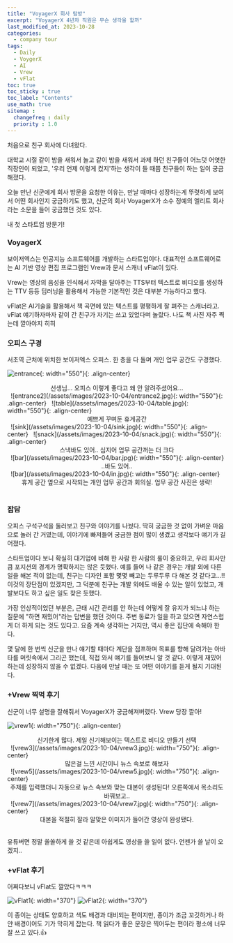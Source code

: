 ```yaml
---
title: "VoyagerX 회사 탐방"
excerpt: "VoyagerX 4년차 직원은 무슨 생각을 할까"
last_modified_at: 2023-10-28
categories: 
  - company tour
tags: 
  - Daily
  - VoygerX
  - AI
  - Vrew
  - vFlat
toc: true
toc_sticky : true
toc_label: "Contents"
use_math: true
sitemap :
  changefreq : daily
  priority : 1.0
---
```


처음으로 친구 회사에 다녀왔다.

대학교 시절 같이 밤을 새워서 놀고 같이 밤을 새워서 과제 하던 친구들이 어느덧 어엿한 직장인이 되었고, '우리 언제 이렇게 컸지'하는 생각이 들 때쯤 친구들이 하는 일이 궁금해졌다.

오늘 만난 신군에게 회사 방문을 요청한 이유는, 만날 때마다 성장하는게 뚜렷하게 보여서 어떤 회사인지 궁금하기도 했고, 신군의 회사 VoyagerX가 소수 정예의 엘리트 회사라는 소문을 들어 궁금했던 것도 있다.

내 첫 스타트업 방문기!

### VoyagerX
보이저엑스는 인공지능 소프트웨어를 개발하는 스타트업이다.
대표적인 소프트웨어로는 AI 기반 영상 편집 프로그램인 Vrew과 문서 스캐너 vFlat이 있다.

Vrew는 영상의 음성을 인식해서 자막을 달아주는 TTS부터 텍스트로 비디오를 생성하는 TTV 등등 딥러닝을 활용해서 가능한 기본적인 것은 대부분 가능하다고 했다.

vFlat은 AI기술을 활용해서 책 곡면에 있는 텍스트를 평평하게 잘 펴주는 스캐너라고.
vFlat 얘기하자마자 같이 간 친구가 자기는 쓰고 있었다며 놀랐다. 
나도 책 사진 자주 찍는데 깔아야지 히히

### 오피스 구경
서초역 근처에 위치한 보이저엑스 오피스. 한 층을 다 돌며 개인 업무 공간도 구경했다.

![entrance](/assets/images/2023-10-04/entrance.jpg){: width="550"}{: .align-center}

<div style="text-align: center">
선생님... 오피스 이렇게 좋다고 왜 안 알려주셨어요...
</div> 
&nbsp; 
![entrance2](/assets/images/2023-10-04/entrance2.jpg){: width="550"}{: .align-center}
&nbsp; 
![table](/assets/images/2023-10-04/table.jpg){: width="550"}{: .align-center}
<div style="text-align: center">예쁘게 꾸며둔 휴게공간</div>
&nbsp; 
![sink](/assets/images/2023-10-04/sink.jpg){: width="550"}{: .align-center}
&nbsp; 
![snack](/assets/images/2023-10-04/snack.jpg){: width="550"}{: .align-center}
<div style="text-align: center">스낵바도 있어.. 심지어 업무 공간꺼는 더 크다</div>
&nbsp; 
![bar](/assets/images/2023-10-04/bar.jpg){: width="550"}{: .align-center}
<div style="text-align: center">..바도 있어..</div>
&nbsp; 
![bar](/assets/images/2023-10-04/in.jpg){: width="550"}{: .align-center}
<div style="text-align: center">휴게 공간 옆으로 시작되는 개인 업무 공간과 회의실. 업무 공간 사진은 생략!</div>
&nbsp; 

### 잡담

오피스 구석구석을 둘러보고 친구와 이야기를 나눴다.
딱히 궁금한 것 없이 가벼운 마음으로 놀러 간 거였는데, 이야기에 빠져들어 궁금한 점이 많이 생겼고 생각보다 얘기가 길어졌다.

스타트업이다 보니 확실히 대기업에 비해 한 사람 한 사람의 룰이 중요하고, 우리 회사만큼 포지션의 경계가 명확하지는 않은 듯했다.
예를 들어 나 같은 경우는 개발 외에 다른 일을 해본 적이 없는데, 친구는 디자인 포함 몇몇 빼고는 두루두루 다 해본 것 같다고...!!
이것의 장단점이 있겠지만, 그 덕분에 친구는 개발 외에도 배울 수 있는 일이 있었고, 개발보다도 하고 싶은 일도 찾은 듯했다.

가장 인상적이었던 부분은, 근태 시간 관리를 안 하는데 어떻게 잘 유지가 되느냐 하는 질문에 "하면 재밌어"라는 답변을 했던 것이다.
주변 동료가 일을 하고 있으면 자연스럽게 더 하게 되는 것도 있다고. 
요즘 계속 생각하는 거지만, 역시 좋은 집단에 속해야 한다.

몇 달에 한 번씩 신군을 만나 얘기할 때마다 계단을 점프하며 목표를 향해 달려가는 아바타를 머릿속에서 그리곤 했는데, 직접 와서 얘기를 들어보니 알 것 같다. 
이렇게 재밌어하는데 성장하지 않을 수 없겠다.
다음에 만날 때는 또 어떤 이야기를 듣게 될지 기대된다.

### +Vrew 찍먹 후기
신군이 너무 설명을 잘해줘서 VoyagerX가 궁금해져버렸다. Vrew 당장 깔아!

![vrew1](/assets/images/2023-10-04/vrew1.jpg){: width="750"}{: .align-center}
<div style="text-align: center"> 신기한게 많다. 제일 신기해보이는 텍스트로 비디오 만들기 선택</div>
&nbsp; 
![vrew3](/assets/images/2023-10-04/vrew3.jpg){: width="750"}{: .align-center}
<div style="text-align: center"> 많은걸 느낀 시간이니 뉴스 속보로 해보자</div>
&nbsp; 
![vrew5](/assets/images/2023-10-04/vrew5.jpg){: width="750"}{: .align-center}
<div style="text-align: center"> 주제를 입력했더니 자동으로 뉴스 속보와 맞는 대본이 생성된다! 오른쪽에서 목소리도 바꿔보고..</div>
&nbsp;
![vrew7](/assets/images/2023-10-04/vrew7.jpg){: width="750"}{: .align-center}
<div style="text-align: center"> 대본을 적절히 잘라 알맞은 이미지가 들어간 영상이 완성됐다.  </div>
&nbsp; 

유튜버면 정말 쏠쏠하게 쓸 것 같은데 아쉽게도 영상을 쓸 일이 없다. 언젠가 쓸 날이 오겠지..


### +vFlat 후기
어쩌다보니 vFlat도 깔았다ㅋㅋㅋ

![vFlat1](/assets/images/2023-10-04/vFlat1.jpg){: width="370"}
![vFlat2](/assets/images/2023-10-04/vFlat2.jpg){: width="370"}

이 종이는 상태도 양호하고 색도 배경과 대비되는 편이지만, 종이가 조금 꼬깃하거나 하얀 배경이어도 기가 막히게 잡는다.
책 읽다가 좋은 문장은 찍어두는 편이라 평소에 너무 잘 쓰고 있다.:+1: